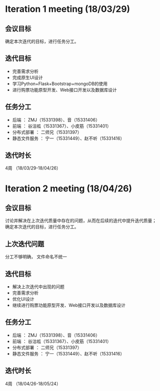 # Iteration 1 meeting (18/03/29)
## 会议目标
确定本次迭代的目标，进行任务分工。
## 迭代目标
- 完善需求分析
- 完成原生UI设计
- 学习Python+Flask+Bootstrap+mongoDB的使用
- 进行购票功能原型开发、Web接口开发以及数据库设计
## 任务分工
- 后端 ： ZMJ（15331398）、音（15331406）
- 前端 ： 谷沽呱（15331367）、小皮筋（15331401）
- 分布式部署 ： 二师兄（15331397）
- 静态文件服务 ： 宁一（15331449）、赵不听（15331416）
## 迭代时长
4周 （18/03/29-18/04/26）


# Iteration 2 meeting (18/04/26)
## 会议目标
讨论并解决在上次迭代质量中存在的问题，从而在后续的迭代中提升迭代质量；
确定本次迭代的目标，进行任务分工。
## 上次迭代问题
分工不够明确，
文件命名不统一
## 迭代目标
- 解决上次迭代中出现的问题
- 完善需求分析
- 优化UI设计
- 继续进行购票功能原型开发、Web接口开发以及数据库设计
## 任务分工
- 后端 ： ZMJ（15331398）、音（15331406）
- 前端 ： 谷沽呱（15331367）、小皮筋（15331401）
- 分布式部署 ： 二师兄（15331397）
- 静态文件服务 ： 宁一（15331449）、赵不听（15331416）
## 迭代时长
4周 （18/04/26-18/05/24）
